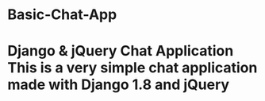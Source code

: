 # Basic-Chat-App
# Django &amp; jQuery Chat Application This is a very simple chat application made with Django 1.8 and jQuery

